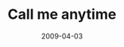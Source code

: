 ---
layout: base.njk
title : 'Call me anytime' 
view_title : 'Call me anytime' 
year : '2009' 
date : '2009-04-03' 
img_file : '/drawing/callmeanytime.png' 
html_file : 'callmeanytime' 
next_html : 'ikeptthedog.html' 
year_order : '115' 
permalink : "title/{{html_file}}.html"
---